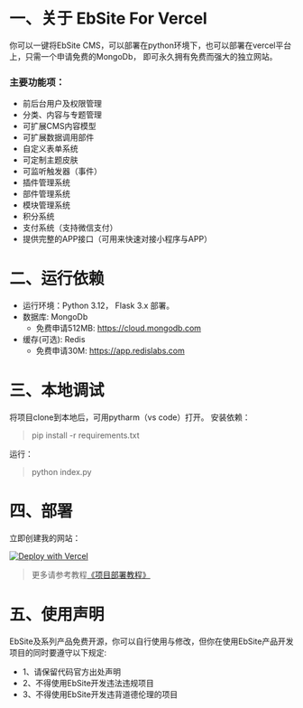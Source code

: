 
# 一、关于 EbSite For Vercel

你可以一键将EbSite CMS，可以部署在python环境下，也可以部署在vercel平台上，只需一个申请免费的MongoDb，
即可永久拥有免费而强大的独立网站。

### 主要功能项：
- 前后台用户及权限管理
- 分类、内容与专题管理
- 可扩展CMS内容模型
- 可扩展数据调用部件
- 自定义表单系统
- 可定制主题皮肤
- 可监听触发器（事件）
- 插件管理系统
- 部件管理系统
- 模块管理系统
- 积分系统
- 支付系统（支持微信支付）
- 提供完整的APP接口（可用来快速对接小程序与APP）
 

# 二、运行依赖 
- 运行环境：Python 3.12， Flask 3.x 部署。
- 数据库: MongoDb
    - 免费申请512MB: https://cloud.mongodb.com
- 缓存(可选): Redis
    - 免费申请30M: https://app.redislabs.com

 
# 三、本地调试
将项目clone到本地后，可用pytharm（vs code）打开。
安装依赖：
> pip install -r requirements.txt

运行：
> python index.py

# 四、部署

立即创建我的网站：

 [![Deploy with Vercel](https://vercel.com/button)](https://vercel.com/new/clone?repository-url=https%3A%2F%2Fgithub.com%2Fyibo7%2Febsite_py.git&env=SITE_KEY,MONGODB_SERV&envDescription=SITE_KEY%E6%98%AF%E7%BD%91%E7%AB%99%E5%AF%86%E9%92%A5%2CMONGODB_SERV%E6%98%AFMongoDb%E6%95%B0%E6%8D%AE%E5%BA%93%E8%BF%9E%E6%8E%A5%E5%9C%B0%E5%9D%80&project-name=ebsite_py&repository-name=ebsite_py)

> 更多请参考教程[《项目部署教程》](doc/项目部署.md)

# 五、使用声明
EbSite及系列产品免费开源，你可以自行使用与修改，但你在使用EbSite产品开发项目的同时要遵守以下规定:
- 1、请保留代码官方出处声明
- 2、不得使用EbSite开发违法违规项目
- 3、不得使用EbSite开发违背道德伦理的项目


